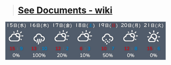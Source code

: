 > # [See Documents - wiki](https://github.com/nek7u/OhTenkiMoe/wiki)  
[![](https://raw.githubusercontent.com/nek7u/OhTenkiMoe/main/w/images/home/icon.daily.png)](https://github.com/nek7u/OhTenkiMoe/wiki)  
